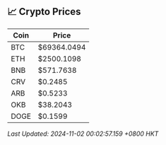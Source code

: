 ## 📈 Crypto Prices

| Coin | Price |
| ---- | ----- |
| BTC | $69364.0494 |
| ETH | $2500.1098 |
| BNB | $571.7638 |
| CRV | $0.2485 |
| ARB | $0.5233 |
| OKB | $38.2043 |
| DOGE | $0.1599 |

_Last Updated: 2024-11-02 00:02:57.159 +0800 HKT_